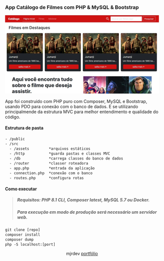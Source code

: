 ### App Catálogo de Filmes com PHP & MySQL & Bootstrap

![app example](/public/example.jpg)

App foi construido com PHP puro com Composer, MySQL e Bootstrap, usando PDO para conexão com o banco de dados. E se utilizando principalmende da estrutura MVC para melhor entendimento e qualidade do código.

#### Estrutura de pasta

```
- /public
- /src
  - /assets         *arquivos estáticos
  - /http           *guarda pastas e classes MVC
  - /db             *carrega classes do banco de dados
  - /router         *classer roteadora
  - app.php         *entrada da aplicação
  - connection.php  *conexão com o banco
  - routes.php      *configura rotas
```

#### Como executar

> ##### Requisitos: PHP 8.1 CLI, Composer latest, MySQL 5.7 ou Docker.
> ##### Para execução em modo de produção será necessário um servidor web.

```
git clone [repo]
composer install
composer dump
php -S localhost:[port]
```

<div align="center">
  mjrdev <a href="https://mjrdev.github.io/portfolio/">portfólio</a>
</div>
